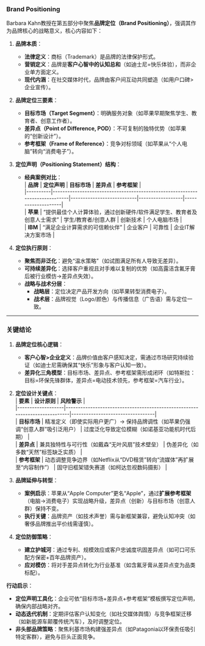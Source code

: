 ### Brand Positioning
 
Barbara Kahn教授在第五部分中聚焦**品牌定位（Brand Positioning）**，强调其作为品牌核心的战略意义，核心内容如下：  
1. **品牌本质**：  
   - **法律定义**：商标（Trademark）是品牌的法律保护形式。  
   - **营销定义**：品牌是**客户心智中的认知总和**（如迪士尼=快乐体验），而非企业单方面定义。  
   - **现代内涵**：在社交媒体时代，品牌由客户间互动共同塑造（如用户口碑>企业宣传）。  

2. **品牌定位三要素**：  
   - **目标市场（Target Segment）**：明确服务对象（如苹果早期聚焦学生、教育者、创意工作者）。  
   - **差异点（Point of Difference, POD）**：不可复制的独特优势（如苹果的“创新设计”）。  
   - **参考框架（Frame of Reference）**：竞争对标领域（如苹果从“个人电脑”转向“消费电子”）。  

3. **定位声明（Positioning Statement）结构**：  
   - **经典案例对比**：  
     | **品牌** | **定位声明**                                                                 | **目标市场**               | **差异点**       | **参考框架**       |  
     |----------|-----------------------------------------------------------------------------|---------------------------|------------------|--------------------|  
     | **苹果** | “提供最佳个人计算体验，通过创新硬件/软件满足学生、教育者及创意人士需求”         | 学生/教育者/创意人群       | 创新技术         | 个人电脑市场       |  
     | **IBM**  | “满足企业计算需求的可信赖伙伴”                                                | 企业客户                  | 可靠性           | 企业IT解决方案市场 |  

4. **定位执行原则**：  
   - **聚焦而非泛化**：避免“温水策略”（如试图满足所有人导致无差异）。  
   - **可持续差异化**：选择客户重视且对手难以复制的优势（如高露洁含氟牙膏后被行业模仿→差异点失效）。  
   - **战略与战术分层**：  
     - **战略层**：定位决定产品开发方向（如苹果转型消费电子）。  
     - **战术层**：品牌视觉（Logo/颜色）与传播信息（广告语）需与定位一致。  

---

### 关键结论  
1. **品牌定位核心逻辑**：  
   - **客户心智>企业定义**：品牌价值由客户感知决定，需通过市场研究持续验证（如迪士尼需确保其“快乐”形象与客户认知一致）。  
   - **差异化三角模型**：目标市场、差异点、参考框架需形成闭环（如特斯拉：目标=环保先锋群体，差异点=电动技术领先，参考框架=汽车行业）。  

2. **定位设计关键点**：  
   | **要素**          | **设计原则**                                                                 | **风险警示**                     |  
   |-------------------|----------------------------------------------------------------------------|----------------------------------|  
   | **目标市场**      | 精准定义（即使实际用户更广）→ 保持品牌调性（如苹果仍强调“创意人群”吸引泛用户） | 过度泛化导致定位模糊（如诺基亚功能机时代后期） |  
   | **差异点**        | 兼具独特性与可行性（如戴森“无叶风扇”技术壁垒）                                | 伪差异化（如多数“天然”标签缺乏实质） |  
   | **参考框架**      | 动态调整竞争边界（如Netflix从“DVD租赁”转向“流媒体”再扩展至“内容制作”）         | 固守旧框架错失赛道（如柯达忽视数码摄影） |  

3. **品牌延伸与转型**：  
   - **案例启示**：苹果从“Apple Computer”更名“Apple”，通过**扩展参考框架**（电脑→消费电子）实现战略升级，差异点（创新）与目标市场（创意人群）保持不变。  
   - **执行关键**：品牌资产（如技术声誉）需与新框架兼容，避免认知冲突（如奢侈品牌推出平价线需谨慎）。  

4. **定位防御策略**：  
   - **建立护城河**：通过专利、规模效应或客户忠诚度巩固差异点（如可口可乐配方保密+百年品牌资产）。  
   - **应对模仿**：将对手差异点转化为行业基准（如含氟牙膏从差异点变为品类标配）。  

**行动启示**：  
- **定位声明工具化**：企业可依“目标市场+差异点+参考框架”模板撰写定位声明，确保内部战略对齐。  
- **动态迭代机制**：定期评估客户认知变化（如社交媒体舆情）与竞争框架迁移（如新能源车颠覆传统汽车），及时调整定位。  
- **非头部品牌策略**：聚焦利基市场构建强差异点（如Patagonia以环保责任吸引特定客群），避免与巨头正面竞争。